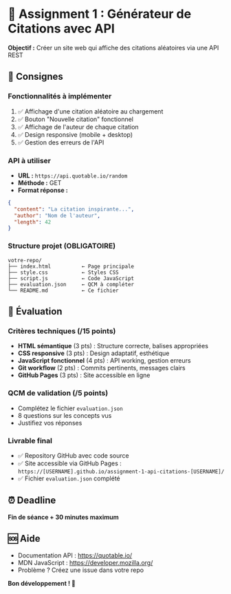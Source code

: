 # 💬 Assignment 1 : Générateur de Citations avec API

**Objectif :** Créer un site web qui affiche des citations aléatoires via une API REST

## 🎯 Consignes

### Fonctionnalités à implémenter
1. ✅ Affichage d'une citation aléatoire au chargement
2. ✅ Bouton "Nouvelle citation" fonctionnel  
3. ✅ Affichage de l'auteur de chaque citation
4. ✅ Design responsive (mobile + desktop)
5. ✅ Gestion des erreurs de l'API

### API à utiliser
- **URL :** `https://api.quotable.io/random`
- **Méthode :** GET
- **Format réponse :**
```json
{
  "content": "La citation inspirante...",
  "author": "Nom de l'auteur",
  "length": 42
}
```
### Structure projet (OBLIGATOIRE)
```
votre-repo/
├── index.html          ← Page principale
├── style.css           ← Styles CSS
├── script.js           ← Code JavaScript
├── evaluation.json     ← QCM à compléter
└── README.md           ← Ce fichier
```

## 📝 Évaluation

### Critères techniques (/15 points)
- **HTML sémantique** (3 pts) : Structure correcte, balises appropriées
- **CSS responsive** (3 pts) : Design adaptatif, esthétique
- **JavaScript fonctionnel** (4 pts) : API working, gestion erreurs
- **Git workflow** (2 pts) : Commits pertinents, messages clairs
- **GitHub Pages** (3 pts) : Site accessible en ligne

### QCM de validation (/5 points)
- Complétez le fichier `evaluation.json`
- 8 questions sur les concepts vus
- Justifiez vos réponses

### Livrable final
- ✅ Repository GitHub avec code source
- ✅ Site accessible via GitHub Pages : `https://[USERNAME].github.io/assignment-1-api-citations-[USERNAME]/`
- ✅ Fichier `evaluation.json` complété

## ⏰ Deadline
**Fin de séance + 30 minutes maximum**

## 🆘 Aide
- Documentation API : https://quotable.io/
- MDN JavaScript : https://developer.mozilla.org/
- Problème ? Créez une issue dans votre repo

**Bon développement ! 🚀**

